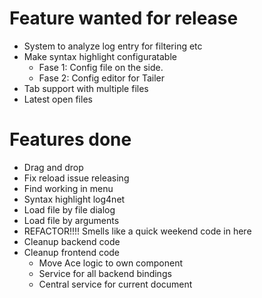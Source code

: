 # Feature wanted for release

- System to analyze log entry for filtering etc
- Make syntax highlight configuratable
  - Fase 1: Config file on the side.
  - Fase 2: Config editor for Tailer
- Tab support with multiple files
- Latest open files    

# Features done

- Drag and drop
- Fix reload issue releasing
- Find working in menu
- Syntax highlight log4net
- Load file by file dialog
- Load file by arguments
- REFACTOR!!!! Smells like a quick weekend code in here
- Cleanup backend code
- Cleanup frontend code
  - Move Ace logic to own component
  - Service for all backend bindings
  - Central service for current document

